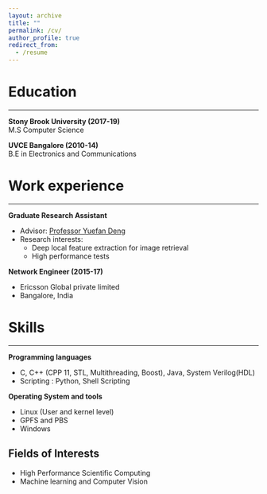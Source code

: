 ```yaml
---
layout: archive
title: ""
permalink: /cv/
author_profile: true
redirect_from:
  - /resume
---
```



Education
=====
------  
<b>Stony Brook University (2017-19)</b>  
M.S Computer Science  

<b>UVCE Bangalore (2010-14)</b>  
B.E in Electronics and Communications  


Work experience
=====
-----
<b>Graduate Research Assistant</b>
  * Advisor: <span style="color:blue"><a href='https://www.stonybrook.edu/commcms/ams/people/_faculty_profiles/deng'>Professor Yuefan Deng</a></span>
  * Research interests:
    * Deep local feature extraction for image retrieval
    * High performance tests

<b>Network Engineer (2015-17)</b>
  * Ericsson Global private limited
  * Bangalore, India

Skills
=====
-----
<b>Programming languages</b>
  * C, C++ (CPP 11, STL, Multithreading, Boost), Java, System Verilog(HDL)
  * Scripting : Python, Shell Scripting

<b>Operating System and tools</b>
  * Linux (User and kernel level)
  * GPFS and PBS
  * Windows

Fields of Interests
-----
  * High Performance Scientific Computing
  * Machine learning and Computer Vision

